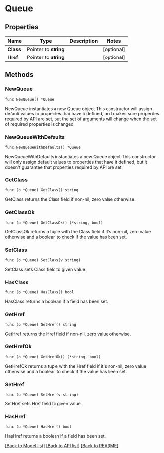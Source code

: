 # Queue

## Properties

Name | Type | Description | Notes
------------ | ------------- | ------------- | -------------
**Class** | Pointer to **string** |  | [optional] 
**Href** | Pointer to **string** |  | [optional] 

## Methods

### NewQueue

`func NewQueue() *Queue`

NewQueue instantiates a new Queue object
This constructor will assign default values to properties that have it defined,
and makes sure properties required by API are set, but the set of arguments
will change when the set of required properties is changed

### NewQueueWithDefaults

`func NewQueueWithDefaults() *Queue`

NewQueueWithDefaults instantiates a new Queue object
This constructor will only assign default values to properties that have it defined,
but it doesn't guarantee that properties required by API are set

### GetClass

`func (o *Queue) GetClass() string`

GetClass returns the Class field if non-nil, zero value otherwise.

### GetClassOk

`func (o *Queue) GetClassOk() (*string, bool)`

GetClassOk returns a tuple with the Class field if it's non-nil, zero value otherwise
and a boolean to check if the value has been set.

### SetClass

`func (o *Queue) SetClass(v string)`

SetClass sets Class field to given value.

### HasClass

`func (o *Queue) HasClass() bool`

HasClass returns a boolean if a field has been set.

### GetHref

`func (o *Queue) GetHref() string`

GetHref returns the Href field if non-nil, zero value otherwise.

### GetHrefOk

`func (o *Queue) GetHrefOk() (*string, bool)`

GetHrefOk returns a tuple with the Href field if it's non-nil, zero value otherwise
and a boolean to check if the value has been set.

### SetHref

`func (o *Queue) SetHref(v string)`

SetHref sets Href field to given value.

### HasHref

`func (o *Queue) HasHref() bool`

HasHref returns a boolean if a field has been set.


[[Back to Model list]](../README.md#documentation-for-models) [[Back to API list]](../README.md#documentation-for-api-endpoints) [[Back to README]](../README.md)


